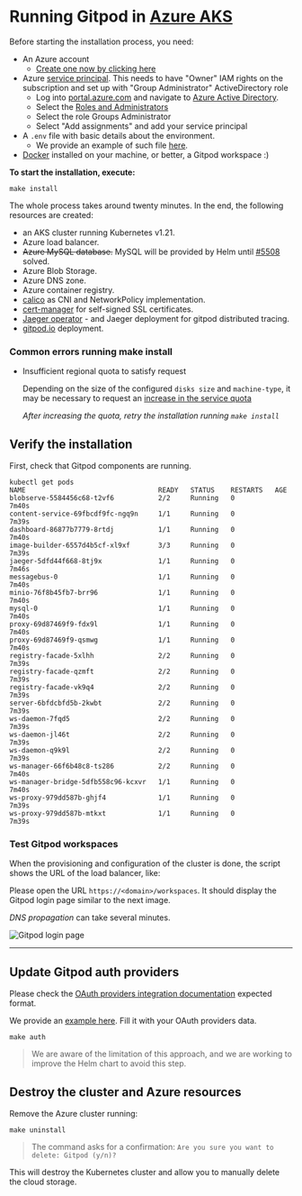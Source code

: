 # Running Gitpod in [Azure AKS](https://azure.microsoft.com/en-gb/services/kubernetes-service/)

Before starting the installation process, you need:

- An Azure account
  - [Create one now by clicking here](https://azure.microsoft.com/en-gb/free/)
- Azure [service principal](https://docs.microsoft.com/en-us/azure/active-directory/develop/howto-create-service-principal-portal). This needs to have "Owner" IAM rights on the subscription and set up with "Group Administrator" ActiveDirectory role
  - Log into [portal.azure.com](https://portal.azure.com/) and navigate to [Azure Active Directory](https://portal.azure.com/?quickstart=True#blade/Microsoft_AAD_IAM/ActiveDirectoryMenuBlade/Overview).
  - Select the [Roles and Administrators](https://portal.azure.com/?quickstart=True#blade/Microsoft_AAD_IAM/ActiveDirectoryMenuBlade/RolesAndAdministrators)
  - Select the role Groups Administrator
  - Select "Add assignments" and add your service principal
- A `.env` file with basic details about the environment.
  - We provide an example of such file [here](.env.example).
- [Docker](https://docs.docker.com/engine/install/) installed on your machine, or better, a Gitpod workspace :)

**To start the installation, execute:**

```shell
make install
```

The whole process takes around twenty minutes. In the end, the following resources are created:

- an AKS cluster running Kubernetes v1.21.
- Azure load balancer.
- ~~Azure MySQL database.~~ MySQL will be provided by Helm until [#5508](https://github.com/gitpod-io/gitpod/issues/5508) solved.
- Azure Blob Storage.
- Azure DNS zone.
- Azure container registry.
- [calico](https://docs.projectcalico.org) as CNI and NetworkPolicy implementation.
- [cert-manager](https://cert-manager.io/) for self-signed SSL certificates.
- [Jaeger operator](https://github.com/jaegertracing/helm-charts/tree/main/charts/jaeger-operator) - and Jaeger deployment for gitpod distributed tracing.
- [gitpod.io](https://github.com/gitpod-io/gitpod) deployment.

### Common errors running make install

- Insufficient regional quota to satisfy request

  Depending on the size of the configured `disks size` and `machine-type`,
  it may be necessary to request an [increase in the service quota](https://docs.microsoft.com/en-us/azure/azure-resource-manager/management/azure-subscription-service-limits)

  *After increasing the quota, retry the installation running `make install`*

## Verify the installation

First, check that Gitpod components are running.

```shell
kubectl get pods
NAME                                 READY   STATUS    RESTARTS   AGE
blobserve-5584456c68-t2vf6           2/2     Running   0          7m40s
content-service-69fbcdf9fc-ngq9n     1/1     Running   0          7m39s
dashboard-86877b7779-8rtdj           1/1     Running   0          7m40s
image-builder-6557d4b5cf-xl9xf       3/3     Running   0          7m39s
jaeger-5dfd44f668-8tj9x              1/1     Running   0          7m46s
messagebus-0                         1/1     Running   0          7m40s
minio-76f8b45fb7-brr96               1/1     Running   0          7m40s
mysql-0                              1/1     Running   0          7m40s
proxy-69d87469f9-fdx9l               1/1     Running   0          7m40s
proxy-69d87469f9-qsmwg               1/1     Running   0          7m40s
registry-facade-5xlhh                2/2     Running   0          7m39s
registry-facade-qzmft                2/2     Running   0          7m39s
registry-facade-vk9q4                2/2     Running   0          7m39s
server-6bfdcbfd5b-2kwbt              2/2     Running   0          7m39s
ws-daemon-7fqd5                      2/2     Running   0          7m39s
ws-daemon-jl46t                      2/2     Running   0          7m39s
ws-daemon-q9k9l                      2/2     Running   0          7m39s
ws-manager-66f6b48c8-ts286           2/2     Running   0          7m40s
ws-manager-bridge-5dfb558c96-kcxvr   1/1     Running   0          7m40s
ws-proxy-979dd587b-ghjf4             1/1     Running   0          7m39s
ws-proxy-979dd587b-mtkxt             1/1     Running   0          7m39s
```

### Test Gitpod workspaces

When the provisioning and configuration of the cluster is done, the script shows the URL of the load balancer,
like:

Please open the URL `https://<domain>/workspaces`.
It should display the Gitpod login page similar to the next image.

*DNS propagation* can take several minutes.

![Gitpod login page](./images/gitpod-login.png "Gitpod Login Page")

----

## Update Gitpod auth providers

Please check the [OAuth providers integration documentation](https://www.gitpod.io/docs/self-hosted/0.5.0/install/oauth) expected format.

We provide an [example here](./auth-providers-patch.yaml). Fill it with your OAuth providers data.

```console
make auth
```

> We are aware of the limitation of this approach, and we are working to improve the Helm chart to avoid this step.

## Destroy the cluster and Azure resources

Remove the Azure cluster running:

```shell
make uninstall
```

> The command asks for a confirmation:
> `Are you sure you want to delete: Gitpod (y/n)?`

This will destroy the Kubernetes cluster and allow you to manually delete the cloud storage.
